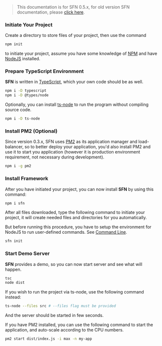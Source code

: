 <!-- title: Getting Start; order: 1 -->

>This documentation is for SFN 0.5.x, for old version SFN documentation, please 
> [click here](/docs/v0.4.x/getting-started).

### Initiate Your Project

Create a directory to store files of your project, then use the command

```sh
npm init
```

to initiate your project, assume you have some knowledge of 
[NPM](https://www.npmjs.com/) and have [NodeJS](https://nodejs.org) installed.

### Prepare TypeScript Environment

**SFN** is written in [TypeScript](https://www.typescriptlang.org), which your
own code should be as well.

```sh
npm i -D typescript
npm i -D @types/node
```

Optionally, you can install [ts-node](https://github.com/TypeStrong/ts-node) to
run the program without compiling source code.

```sh
npm i -D ts-node
```

### Install PM2 (Optional)

Since version 0.3.x, SFN uses [PM2](https://pm2.io) as its application manager 
and load-balancer, so to better deploy your application, you'd also install PM2
and use it to start you application (however it is production environment 
requirement, not necessary during development).

```sh
npm i -g pm2
```

### Install Framework

After you have initiated your project, you can now install **SFN** by using 
this command:

```sh
npm i sfn
```

After all files downloaded, type the following command to initiate your project,
it will create needed files and directories for you automatically.

But before running this procedure, you have to setup the environment for NodeJS 
to run user-defined commands. See [Command Line](./command-line).

```sh
sfn init
```

### Start Demo Server

**SFN** provides a demo, so you can now start server and see what will happen.

```sh
tsc
node dist
```

If you wish to run the project via ts-node, use the following command instead:

```sh
ts-node --files src # --files flag must be provided
```

And the server should be started in few seconds.

If you have PM2 installed, you can use the following command to start the 
application, and auto-scale according to the CPU numbers.

```sh
pm2 start dist/index.js -i max -n my-app
```